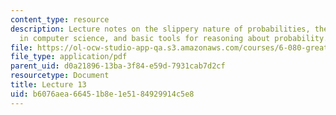 ```yaml
---
content_type: resource
description: Lecture notes on the slippery nature of probabilities, the need for randomness
  in computer science, and basic tools for reasoning about probability.
file: https://ol-ocw-studio-app-qa.s3.amazonaws.com/courses/6-080-great-ideas-in-theoretical-computer-science-spring-2008/b6076aea66451b8e1e5184929914c5e8_lec13.pdf
file_type: application/pdf
parent_uid: d0a21896-13ba-3f84-e59d-7931cab7d2cf
resourcetype: Document
title: Lecture 13
uid: b6076aea-6645-1b8e-1e51-84929914c5e8
---
```

